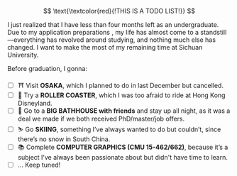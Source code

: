 $$
\text{\textcolor{red}{!THIS IS A TODO LIST!}}
$$

I just realized that I have less than four months left as an undergraduate. Due to my application preparations , my life has almost come to a standstill—everything has revolved around studying, and nothing much else has changed. I want to make the most of my remaining time at Sichuan University.

Before graduation, I gonna:

- [ ] ⛩️ Visit **OSAKA**, which I planned to do in last December but cancelled.
- [ ] 🎢 Try a **ROLLER COASTER**, which I was too afraid to ride at Hong Kong Disneyland.
- [ ] 🚿 Go to a **BIG BATHHOUSE with friends** and stay up all night, as it was a deal we made if we both received PhD/master/job offers.
- [ ] ⛷️ Go **SKIING**, something I’ve always wanted to do but couldn’t, since there’s no snow in South China.
- [ ] 📚 Complete **COMPUTER GRAPHICS (CMU 15-462/662)**, because it’s a subject I’ve always been passionate about but didn't have time to learn.
- [ ] … Keep tuned!
